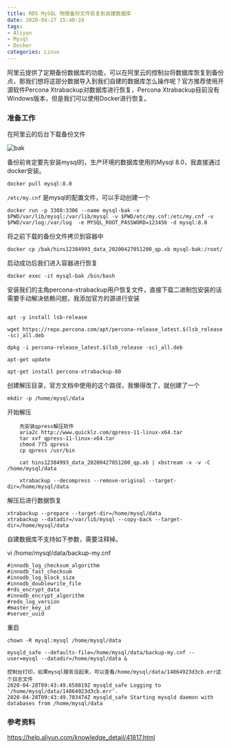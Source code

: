 ```yaml
---
title: RDS MySQL 物理备份文件恢复到自建数据库
date: 2020-04-27 15:40:24
tags:
- Aliyun
- Mysql
- Docker
categories: Linux
---
```


阿里云提供了定期备份数据库的功能，可以在阿里云的控制台将数据库恢复到备份点，那我们想将这部分数据导入到我们自建的数据库怎么操作呢？官方推荐使用开源软件Percona Xtrabackup对数据库进行恢复，Percona Xtrabackup目前没有Windows版本，但是我们可以使用Docker进行恢复。

<!-- more -->

### 准备工作

在阿里云的后台下载备份文件

![bak](https://img.yjll.art/img/bak.png)

备份前肯定要先安装mysql的，生产环境的数据库使用的Mysql 8.0，我直接通过docker安装。

    docker pull mysql:8.0

`/etc/my.cnf` 是mysql的配置文件，可以手动创建一个

    docker run -p 3308:3306 --name mysql-bak -v $PWD/var/lib/mysql:/var/lib/mysql -v $PWD/etc/my.cnf:/etc/my.cnf -v $PWD/var/log:/var/log  -e MYSQL_ROOT_PASSWORD=123456 -d mysql:8.0


将之前下载的备份文件拷贝到容器中

    docker cp /bak/hins12384993_data_20200427051200_qp.xb mysql-bak:/root/

启动成功后我们进入容器进行恢复

    docker exec -it mysql-bak /bin/bash

安装我们的主角percona-xtrabackup用户恢复文件，直接下载二进制包安装的话需要手动解决依赖问题，我添加官方的源进行安装

```

apt -y install lsb-release

wget https://repo.percona.com/apt/percona-release_latest.$(lsb_release -sc)_all.deb

dpkg -i percona-release_latest.$(lsb_release -sc)_all.deb

apt-get update

apt-get install percona-xtrabackup-80

```


创建解压目录，官方文档中使用的这个路径，我懒得改了，就创建了一个

    mkdir -p /home/mysql/data

开始解压

```
    先安装qpress解压软件
    aria2c http://www.quicklz.com/qpress-11-linux-x64.tar
    tar xvf qpress-11-linux-x64.tar
    chmod 775 qpress
    cp qpress /usr/bin

    cat hins12384993_data_20200427051200_qp.xb | xbstream -x -v -C /home/mysql/data

    xtrabackup --decompress --remove-original --target-dir=/home/mysql/data

```


解压后进行数据恢复
```
xtrabackup --prepare --target-dir=/home/mysql/data
xtrabackup --datadir=/var/lib/mysql --copy-back --target-dir=/home/mysql/data

```

自建数据库不支持如下参数，需要注释掉。

vi /home/mysql/data/backup-my.cnf

```
#innodb_log_checksum_algorithm
#innodb_fast_checksum
#innodb_log_block_size
#innodb_doublewrite_file
#rds_encrypt_data
#innodb_encrypt_algorithm
#redo_log_version
#master_key_id
#server_uuid

```

重启

```
chown -R mysql:mysql /home/mysql/data

mysqld_safe --defaults-file=/home/mysql/data/backup-my.cnf --user=mysql --datadir=/home/mysql/data &

控制台打印，如果mysql服务没起来，可以查看/home/mysql/data/14864923d3cb.err这个日志文件
2020-04-28T09:43:49.658819Z mysqld_safe Logging to '/home/mysql/data/14864923d3cb.err'.
2020-04-28T09:43:49.703474Z mysqld_safe Starting mysqld daemon with databases from /home/mysql/data

```

### 参考资料
https://help.aliyun.com/knowledge_detail/41817.html